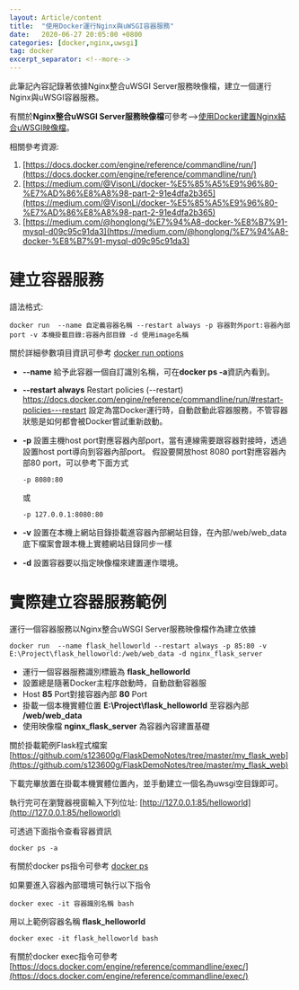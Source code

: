 ```yaml
---
layout: Article/content
title:  "使用Docker運行Nginx與uWSGI容器服務"
date:   2020-06-27 20:05:00 +0800
categories: [docker,nginx,uwsgi]
tag: docker
excerpt_separator: <!--more-->
---
```


此筆記內容記錄著依據Nginx整合uWSGI Server服務映像檔，建立一個運行Nginx與uWSGI容器服務。
<!--more-->

有關於**Nginx整合uWSGI Server服務映像檔**可參考-->[使用Docker建置Nginx結合uWSGI映像檔](/CVdNFGTyTqKoMZRwauV2eg)。

相關參考資源:
1. [https://docs.docker.com/engine/reference/commandline/run/](https://docs.docker.com/engine/reference/commandline/run/)
2. [https://medium.com/@VisonLi/docker-%E5%85%A5%E9%96%80-%E7%AD%86%E8%A8%98-part-2-91e4dfa2b365](https://medium.com/@VisonLi/docker-%E5%85%A5%E9%96%80-%E7%AD%86%E8%A8%98-part-2-91e4dfa2b365)
3. [https://medium.com/@honglong/%E7%94%A8-docker-%E8%B7%91-mysql-d09c95c91da3](https://medium.com/@honglong/%E7%94%A8-docker-%E8%B7%91-mysql-d09c95c91da3)

# 建立容器服務
語法格式:
```docker
docker run  --name 自定義容器名稱 --restart always -p 容器對外port:容器內部port -v 本機掛載目錄:容器內部目錄 -d 使用image名稱
```
關於詳細參數項目資訊可參考 [docker run options](https://docs.docker.com/engine/reference/commandline/run/#options)

* **--name**
給予此容器一個自訂識別名稱，可在**docker ps -a**資訊內看到。

* **--restart always**
Restart policies (--restart) https://docs.docker.com/engine/reference/commandline/run/#restart-policies---restart
設定為當Docker運行時，自動啟動此容器服務，不管容器狀態是如何都會被Docker嘗試重新啟動。

* **-p**
設置主機host port對應容器內部port，當有連線需要跟容器對接時，透過設置host port導向到容器內部port。
假設要開放host 8080 port對應容器內部80 port，可以參考下面方式
    ```
    -p 8080:80
    ```
    或
    ```
    -p 127.0.0.1:8080:80
    ```
    
* **-v**
設置在本機上網站目錄掛載進容器內部網站目錄，在內部/web/web_data底下檔案會跟本機上實體網站目錄同步一樣

* **-d**
設置容器要以指定映像檔來建置運作環境。

# 實際建立容器服務範例
運行一個容器服務以Nginx整合uWSGI Server服務映像檔作為建立依據
```docker
docker run  --name flask_helloworld --restart always -p 85:80 -v E:\Project\flask_helloworld:/web/web_data -d nginx_flask_server
```
* 運行一個容器服務識別標籤為 **flask_helloworld**
* 設置總是隨著Docker主程序啟動時，自動啟動容器服
* Host **85** Port對接容器內部 **80** Port
* 掛載一個本機實體位置 **E:\Project\flask_helloworld** 至容器內部 **/web/web_data**
* 使用映像檔 **nginx_flask_server** 為容器內容建置基礎

關於掛載範例Flask程式檔案
[https://github.com/s123600g/FlaskDemoNotes/tree/master/my_flask_web](https://github.com/s123600g/FlaskDemoNotes/tree/master/my_flask_web)

下載完畢放置在掛載本機實體位置內，並手動建立一個名為uwsgi空目錄即可。

執行完可在瀏覽器視窗輸入下列位址: [http://127.0.0.1:85/helloworld](http://127.0.0.1:85/helloworld)

可透過下面指令查看容器資訊
```docker
docker ps -a
```
有關於docker ps指令可參考 [docker ps](https://docs.docker.com/engine/reference/commandline/ps/)

如果要進入容器內部環境可執行以下指令
``` docker
docker exec -it 容器識別名稱 bash
```
用以上範例容器名稱 **flask_helloworld**
```docker
docker exec -it flask_helloworld bash
```
有關於docker exec指令可參考 [https://docs.docker.com/engine/reference/commandline/exec/](https://docs.docker.com/engine/reference/commandline/exec/)

